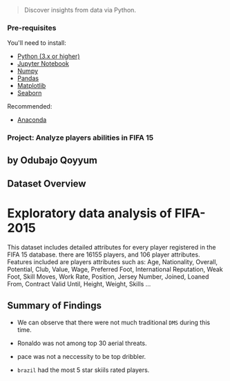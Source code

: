 > Discover insights from data via Python.


### Pre-requisites

You'll need to install:

* [Python (3.x or higher)](https://www.python.org/downloads/)
* [Jupyter Notebook](https://jupyter.org/)
* [Numpy](http://www.numpy.org/)
* [Pandas](http://pandas.pydata.org/)
* [Matplotlib](https://matplotlib.org/)
* [Seaborn](https://seaborn.pydata.org/)


Recommended:

* [Anaconda](https://www.anaconda.com/distribution/#download-section)


### Project: Analyze players abilities in FIFA 15

## by Odubajo Qoyyum


## Dataset Overview

# Exploratory data analysis of FIFA-2015

This dataset includes detailed attributes for every player registered in the FIFA 15 database. there are 16155 players, and 106 player attributes. Features included are players attributes such as: Age, Nationality, Overall, Potential, Club, Value, Wage, Preferred Foot, International Reputation, Weak Foot, Skill Moves, Work Rate, Position, Jersey Number, Joined, Loaned From, Contract Valid Until, Height, Weight, Skills …


## Summary of Findings

- We can observe that there were not much traditional `DMS` during this time.

- Ronaldo was not among top 30 aerial threats.

- pace was not a neccessity to be top dribbler.

- `brazil` had the most 5 star skiils rated players. 
